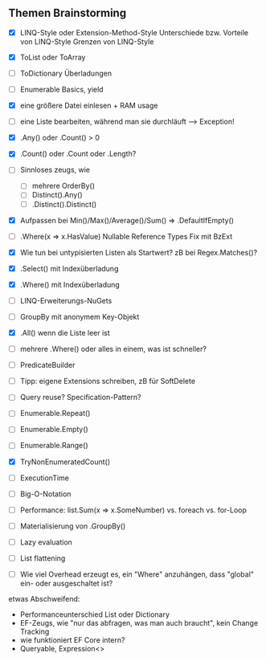 ## Themen Brainstorming

- [x] LINQ-Style oder Extension-Method-Style
Unterschiede bzw. Vorteile von LINQ-Style
Grenzen von LINQ-Style

- [x] ToList oder ToArray
- [ ] ToDictionary Überladungen
- [ ] Enumerable Basics, yield
- [x] eine größere Datei einlesen + RAM usage
- [ ] eine Liste bearbeiten, während man sie durchläuft --> Exception!
- [x] .Any() oder .Count() > 0
- [x] .Count() oder .Count oder .Length?
- [ ] Sinnloses zeugs, wie
    - [ ] mehrere OrderBy()
    - [ ] Distinct().Any()
    - [ ] .Distinct().Distinct()
- [x] Aufpassen bei Min()/Max()/Average()/Sum() => .DefaultIfEmpty()
- [ ] .Where(x => x.HasValue) Nullable Reference Types Fix mit BzExt
- [x] Wie tun bei untypisierten Listen als Startwert? zB bei Regex.Matches()?
- [x] .Select() mit Indexüberladung
- [x] .Where() mit Indexüberladung
- [ ] LINQ-Erweiterungs-NuGets
- [ ] GroupBy mit anonymem Key-Objekt
- [x] .All() wenn die Liste leer ist
- [ ] mehrere .Where() oder alles in einem, was ist schneller?
- [ ] PredicateBuilder
- [ ] Tipp: eigene Extensions schreiben, zB für SoftDelete
- [ ] Query reuse? Specification-Pattern?
- [ ] Enumerable.Repeat()
- [ ] Enumerable.Empty<T>()
- [ ] Enumerable.Range()
- [x] TryNonEnumeratedCount()
- [ ] ExecutionTime
- [ ] Big-O-Notation
- [ ] Performance: list.Sum(x => x.SomeNumber) vs. foreach vs. for-Loop
- [ ] Materialisierung von .GroupBy()
- [ ] Lazy evaluation
- [ ] List flattening
- [ ] Wie viel Overhead erzeugt es, ein "Where" anzuhängen, dass "global" ein- oder ausgeschaltet ist?

etwas Abschweifend:
- Performanceunterschied List oder Dictionary
- EF-Zeugs, wie "nur das abfragen, was man auch braucht", kein Change Tracking
- wie funktioniert EF Core intern?
- Queryable, Expression<>

